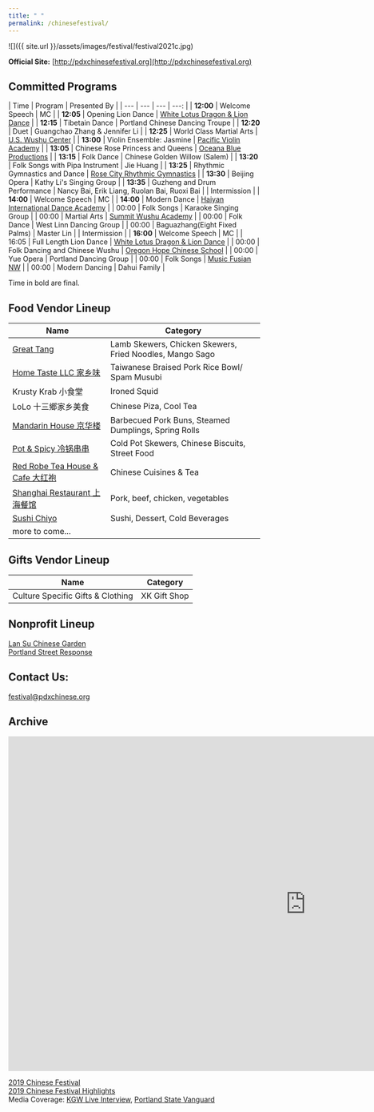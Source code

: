 ```yaml
---
title: " "
permalink: /chinesefestival/
---
```


![]({{ site.url }}/assets/images/festival/festival2021c.jpg)

**Official Site:** [http://pdxchinesefestival.org](http://pdxchinesefestival.org)

## Committed Programs  

| Time | Program | Presented By |
| --- | --- | --- | ---: |
| **12:00** | Welcome Speech | MC |
| **12:05** | Opening Lion Dance | [White Lotus Dragon & Lion Dance](https://www.whitelotusliondance.com/) |
| **12:15** | Tibetain Dance | Portland Chinese Dancing Troupe |
| **12:20** | Duet | Guangchao Zhang & Jennifer Li |
| **12:25** | World Class Martial Arts | [U.S. Wushu Center](https://uswushu.com/) |
| **13:00** | Violin Ensemble: Jasmine | [Pacific Violin Academy](https://pacificviolinacademy.com/) |
| **13:05** | Chinese Rose Princess and Queens | [Oceana Blue Productions](http://oceanablueusa.com/) |
| **13:15** | Folk Dance | Chinese Golden Willow (Salem) |
| **13:20** | Folk Songs with Pipa Instrument | Jie Huang |
| **13:25** | Rhythmic Gymnastics and Dance | [Rose City Rhythmic Gymnastics](https://www.rosecityrhythmic.com/) |
| **13:30** | Beijing Opera | Kathy Li's Singing Group |
| **13:35** | Guzheng and Drum Performance | Nancy Bai, Erik Liang, Ruolan Bai, Ruoxi Bai |
| Intermission |
| **14:00** | Welcome Speech | MC |
| **14:00** | Modern Dance | [Haiyan International Dance Academy](http://www.haiyanballet.net/) |
| 00:00 | Folk Songs | Karaoke Singing Group |
| 00:00 | Martial Arts | [Summit Wushu Academy](http://summitwushu.com/) |
| 00:00 | Folk Dance | West Linn Dancing Group |
| 00:00 | Baguazhang(Eight Fixed Palms) | Master Lin |
| Intermission |
| **16:00** | Welcome Speech | MC |
| 16:05 | Full Length Lion Dance | [White Lotus Dragon & Lion Dance](https://www.whitelotusliondance.com/) |
| 00:00 | Folk Dancing and Chinese Wushu | [Oregon Hope Chinese School](http://www.oregon-hope.org) |
| 00:00 | Yue Opera | Portland Dancing Group |
| 00:00 | Folk Songs | [Music Fusian NW](https://www.facebook.com/musicfusiannw/) |
| 00:00 | Modern Dancing | Dahui Family |

Time in bold are final.

## Food Vendor Lineup

| Name | Category |
| --- | --- |
| [Great Tang](http://greattang.gt/) | Lamb Skewers, Chicken Skewers, Fried Noodles, Mango Sago |
| [Home Taste LLC 家乡味](http://www.hometaste.org/) | Taiwanese Braised Pork Rice Bowl/ Spam Musubi |
| Krusty Krab 小食堂 | Ironed Squid |
| LoLo 十三鄉家乡美食 | Chinese Piza, Cool Tea |
| [Mandarin House 京华楼](https://www.mandarinhouse97204.com/) | Barbecued Pork Buns, Steamed Dumplings, Spring Rolls |
| [Pot & Spicy 冷锅串串](https://potspicytogo.com/) | Cold Pot Skewers, Chinese Biscuits, Street Food |
| [Red Robe Tea House & Cafe 大红袍](http://redrobeteahouse.com/)| Chinese Cuisines & Tea |
| [Shanghai Restaurant 上海餐馆](http://www.shfood.us/) | Pork, beef, chicken, vegetables |
| [Sushi Chiyo](https://www.sushichiyo.com/sushi-restaurant-beaverton) | Sushi, Dessert, Cold Beverages |
| more to come... | |

## Gifts Vendor Lineup

| Name | Category |
| --- | --- |
| Culture Specific Gifts & Clothing | XK Gift Shop |

## Nonprofit Lineup

[Lan Su Chinese Garden](https://lansugarden.org/)  
[Portland Street Response](https://www.portland.gov/streetresponse)  

## Contact Us:

[festival@pdxchinese.org](mailto:festival@pdxchinese.org)  

## Archive

<iframe width="1189" height="669" src="https://www.youtube.com/embed/hOMUih0WrLQ" frameborder="0" allow="accelerometer; autoplay; encrypted-media; gyroscope; picture-in-picture" allowfullscreen></iframe>

[2019 Chinese Festival](http://pdxchinese.org/chinesefestival/chinesefestival_2019/)  
[2019 Chinese Festival Highlights](http://pdxchinese.org/chinese-festival-2019/)  
Media Coverage: [KGW Live Interview](https://www.kgw.com/video/life/first-ever-pdx-chinese-festival-on-the-square/283-21872975-6fee-4122-83d1-a83449b083f5), [Portland State Vanguard](https://psuvanguard.com/oregon-chinese-coalition-hosts-chinese-festival/)
